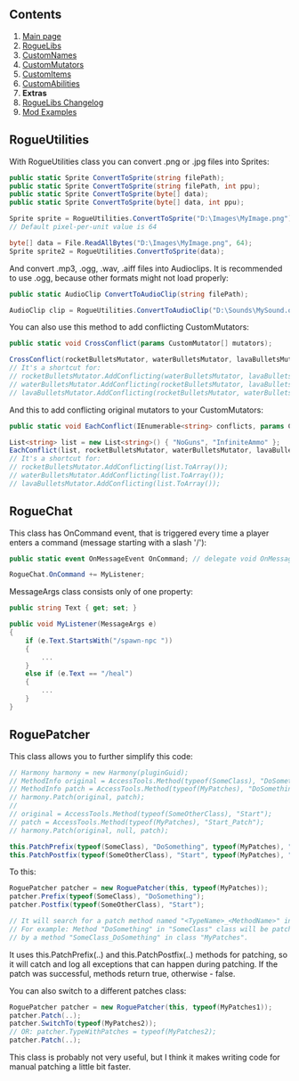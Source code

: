 ## Contents ##

1. [Main page](https://github.com/Abbysssal/RogueLibs)
2. [RogueLibs](./RogueLibs.md)
3. [CustomNames](./CustomNames.md)
4. [CustomMutators](./CustomMutators.md)
5. [CustomItems](./CustomItems.md)
6. [CustomAbilities](./CustomAbilities.md)
7. **Extras**
8. [RogueLibs Changelog](./Changelog.md)
9. [Mod Examples](./Examples.md)

## RogueUtilities ##
With RogueUtilities class you can convert .png or .jpg files into Sprites:
```cs
public static Sprite ConvertToSprite(string filePath);
public static Sprite ConvertToSprite(string filePath, int ppu);
public static Sprite ConvertToSprite(byte[] data);
public static Sprite ConvertToSprite(byte[] data, int ppu);
```
```cs
Sprite sprite = RogueUtilities.ConvertToSprite("D:\Images\MyImage.png");
// Default pixel-per-unit value is 64

byte[] data = File.ReadAllBytes("D:\Images\MyImage.png", 64);
Sprite sprite2 = RogueUtilities.ConvertToSprite(data);
```
And convert .mp3, .ogg, .wav, .aiff files into Audioclips. It is recommended to use .ogg, because other formats might not load properly:
```cs
public static AudioClip ConvertToAudioClip(string filePath);
```
```cs
AudioClip clip = RogueUtilities.ConvertToAudioClip("D:\Sounds\MySound.ogg");
```
You can also use this method to add conflicting CustomMutators:
```cs
public static void CrossConflict(params CustomMutator[] mutators);
```
```cs
CrossConflict(rocketBulletsMutator, waterBulletsMutator, lavaBulletsMutator);
// It's a shortcut for:
// rocketBulletsMutator.AddConflicting(waterBulletsMutator, lavaBulletsMutator);
// waterBulletsMutator.AddConflicting(rocketBulletsMutator, lavaBulletsMutator);
// lavaBulletsMutator.AddConflicting(rocketBulletsMutator, waterBulletsMutator);
```
And this to add conflicting original mutators to your CustomMutators:
```cs
public static void EachConflict(IEnumerable<string> conflicts, params CustomMutator[] mutators);
```
```cs
List<string> list = new List<string>() { "NoGuns", "InfiniteAmmo" };
EachConflict(list, rocketBulletsMutator, waterBulletsMutator, lavaBulletsMutator);
// It's a shortcut for:
// rocketBulletsMutator.AddConflicting(list.ToArray());
// waterBulletsMutator.AddConflicting(list.ToArray());
// lavaBulletsMutator.AddConflicting(list.ToArray());
```
## RogueChat ##
This class has OnCommand event, that is triggered every time a player enters a command (message starting with a slash '/'):
```cs
public static event OnMessageEvent OnCommand; // delegate void OnMessageEvent(MessageArgs a);
```
```cs
RogueChat.OnCommand += MyListener;
```
MessageArgs class consists only of one property:
```cs
public string Text { get; set; }
```
```cs
public void MyListener(MessageArgs e)
{
    if (e.Text.StartsWith("/spawn-npc "))
    {
        ...
    }
    else if (e.Text == "/heal")
    {
        ...
    }
}
```
## RoguePatcher ##
This class allows you to further simplify this code:
```cs
// Harmony harmony = new Harmony(pluginGuid);
// MethodInfo original = AccessTools.Method(typeof(SomeClass), "DoSomething");
// MethodInfo patch = AccessTools.Method(typeof(MyPatches), "DoSomething_Patch");
// harmony.Patch(original, patch);
// 
// original = AccessTools.Method(typeof(SomeOtherClass), "Start");
// patch = AccessTools.Method(typeof(MyPatches), "Start_Patch");
// harmony.Patch(original, null, patch);

this.PatchPrefix(typeof(SomeClass), "DoSomething", typeof(MyPatches), "DoSomething_Patch");
this.PatchPostfix(typeof(SomeOtherClass), "Start", typeof(MyPatches), "Start_Patch");
```
To this:
```cs
RoguePatcher patcher = new RoguePatcher(this, typeof(MyPatches));
patcher.Prefix(typeof(SomeClass), "DoSomething");
patcher.Postfix(typeof(SomeOtherClass), "Start");

// It will search for a patch method named "<TypeName>_<MethodName>" in class MyPatches.
// For example: Method "DoSomething" in "SomeClass" class will be patched
// by a method "SomeClass_DoSomething" in class "MyPatches".
```
It uses this.PatchPrefix(..) and this.PatchPostfix(..) methods for patching, so it will catch and log all exceptions that can happen during patching. If the patch was successful, methods return true, otherwise - false.

You can also switch to a different patches class:
```cs
RoguePatcher patcher = new RoguePatcher(this, typeof(MyPatches1));
patcher.Patch(..);
patcher.SwitchTo(typeof(MyPatches2));
// OR: patcher.TypeWithPatches = typeof(MyPatches2);
patcher.Patch(..);
```
This class is probably not very useful, but I think it makes writing code for manual patching a little bit faster.









